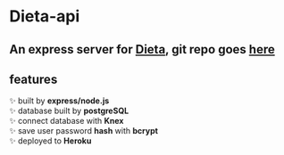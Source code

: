 # Dieta-api

## An express server for [Dieta](https://yuwen-dieta.netlify.app/), git repo goes [here](https://github.com/yuwen-c/dieta)


## features
✨ built by **express/node.js**\
✨ database built by **postgreSQL**\
✨ connect database with **Knex**\
✨ save user password **hash** with **bcrypt**\
✨ deployed to **Heroku**


